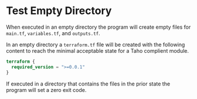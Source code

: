# Test Empty Directory

When executed in an empty directory the program will create empty files for
`main.tf`, `variables.tf`, and `outputs.tf`.

In an empty directory a `terraform.tf` file will be created with the following
content to reach the minimal acceptable state for a Taho complient module.

```terraform
terraform {
  required_version = ">=0.0.1"
}
```

If executed in a directory that contains the files in the prior state the
program will set a zero exit code.
